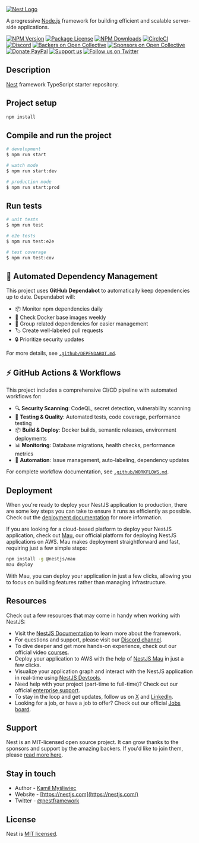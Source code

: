[![Nest Logo](https://nestjs.com/img/logo-small.svg)](http://nestjs.com/)

A progressive [Node.js](http://nodejs.org) framework for building efficient and scalable
server-side applications.

[![NPM Version](https://img.shields.io/npm/v/@nestjs/core.svg)](https://www.npmjs.com/~nestjscore)
[![Package License](https://img.shields.io/npm/l/@nestjs/core.svg)](https://www.npmjs.com/~nestjscore)
[![NPM Downloads](https://img.shields.io/npm/dm/@nestjs/common.svg)](https://www.npmjs.com/~nestjscore)
[![CircleCI](https://img.shields.io/circleci/build/github/nestjs/nest/master)](https://circleci.com/gh/nestjs/nest)
[![Discord](https://img.shields.io/badge/discord-online-brightgreen.svg)](https://discord.gg/G7Qnnhy)
[![Backers on Open Collective](https://opencollective.com/nest/backers/badge.svg)](https://opencollective.com/nest#backer)
[![Sponsors on Open Collective](https://opencollective.com/nest/sponsors/badge.svg)](https://opencollective.com/nest#sponsor)
[![Donate PayPal](https://img.shields.io/badge/Donate-PayPal-ff3f59.svg)](https://paypal.me/kamilmysliwiec)
[![Support us](https://img.shields.io/badge/Support%20us-Open%20Collective-41B883.svg)](https://opencollective.com/nest#sponsor)
[![Follow us on Twitter](https://img.shields.io/twitter/follow/nestframework.svg?style=social&label=Follow)](https://twitter.com/nestframework)

  <!--[![Backers on Open Collective](https://opencollective.com/nest/backers/badge.svg)](https://opencollective.com/nest#backer)
  [![Sponsors on Open Collective](https://opencollective.com/nest/sponsors/badge.svg)](https://opencollective.com/nest#sponsor)-->

## Description

[Nest](https://github.com/nestjs/nest) framework TypeScript starter repository.

## Project setup

```bash
npm install
```

## Compile and run the project

```bash
# development
$ npm run start

# watch mode
$ npm run start:dev

# production mode
$ npm run start:prod
```

## Run tests

```bash
# unit tests
$ npm run test

# e2e tests
$ npm run test:e2e

# test coverage
$ npm run test:cov
```

## 🤖 Automated Dependency Management

This project uses **GitHub Dependabot** to automatically keep dependencies up to date. Dependabot will:

- 📦 Monitor npm dependencies daily
- 🐳 Check Docker base images weekly
- 🔄 Group related dependencies for easier management
- 🏷️ Create well-labeled pull requests
- 🔒 Prioritize security updates

For more details, see [`.github/DEPENDABOT.md`](.github/DEPENDABOT.md).

## ⚡ GitHub Actions & Workflows

This project includes a comprehensive CI/CD pipeline with automated workflows for:

- 🔍 **Security Scanning**: CodeQL, secret detection, vulnerability scanning
- 🧪 **Testing & Quality**: Automated tests, code coverage, performance testing
- 📦 **Build & Deploy**: Docker builds, semantic releases, environment deployments
- 📊 **Monitoring**: Database migrations, health checks, performance metrics
- 🤖 **Automation**: Issue management, auto-labeling, dependency updates

For complete workflow documentation, see [`.github/WORKFLOWS.md`](.github/WORKFLOWS.md).

## Deployment

When you're ready to deploy your NestJS application to production, there are some key steps you can take to ensure it
runs as efficiently as possible. Check out the [deployment documentation](https://docs.nestjs.com/deployment) for more
information.

If you are looking for a cloud-based platform to deploy your NestJS application, check out
[Mau](https://mau.nestjs.com), our official platform for deploying NestJS applications on AWS. Mau makes deployment
straightforward and fast, requiring just a few simple steps:

```bash
npm install -g @nestjs/mau
mau deploy
```

With Mau, you can deploy your application in just a few clicks, allowing you to focus on building features rather than
managing infrastructure.

## Resources

Check out a few resources that may come in handy when working with NestJS:

- Visit the [NestJS Documentation](https://docs.nestjs.com) to learn more about the framework.
- For questions and support, please visit our [Discord channel](https://discord.gg/G7Qnnhy).
- To dive deeper and get more hands-on experience, check out our official video [courses](https://courses.nestjs.com/).
- Deploy your application to AWS with the help of [NestJS Mau](https://mau.nestjs.com) in just a few clicks.
- Visualize your application graph and interact with the NestJS application in real-time using [NestJS Devtools](https://devtools.nestjs.com).
- Need help with your project (part-time to full-time)? Check out our official [enterprise support](https://enterprise.nestjs.com).
- To stay in the loop and get updates, follow us on [X](https://x.com/nestframework) and [LinkedIn](https://linkedin.com/company/nestjs).
- Looking for a job, or have a job to offer? Check out our official [Jobs board](https://jobs.nestjs.com).

## Support

Nest is an MIT-licensed open source project. It can grow thanks to the sponsors and support by the amazing backers. If
you'd like to join them, please [read more here](https://docs.nestjs.com/support).

## Stay in touch

- Author - [Kamil Myśliwiec](https://twitter.com/kammysliwiec)
- Website - [https://nestjs.com](https://nestjs.com/)
- Twitter - [@nestframework](https://twitter.com/nestframework)

## License

Nest is [MIT licensed](https://github.com/nestjs/nest/blob/master/LICENSE).
